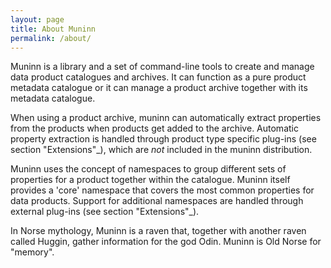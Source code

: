 ```yaml
---
layout: page
title: About Muninn
permalink: /about/
---
```


Muninn is a library and a set of command-line tools to create and manage
data product catalogues and archives. It can function as a pure product
metadata catalogue or it can manage a product archive together with its
metadata catalogue.

When using a product archive, muninn can automatically extract properties
from the products when products get added to the archive. Automatic property
extraction is handled through product type specific plug-ins
(see section "Extensions"_), which are *not* included in the muninn
distribution.

Muninn uses the concept of namespaces to group different sets of properties
for a product together within the catalogue. Muninn itself provides a 'core'
namespace that covers the most common properties for data products.
Support for additional namespaces are handled through external plug-ins
(see section "Extensions"_).

In Norse mythology, Muninn is a raven that, together with another raven called
Huggin, gather information for the god Odin. Muninn is Old Norse for "memory".
